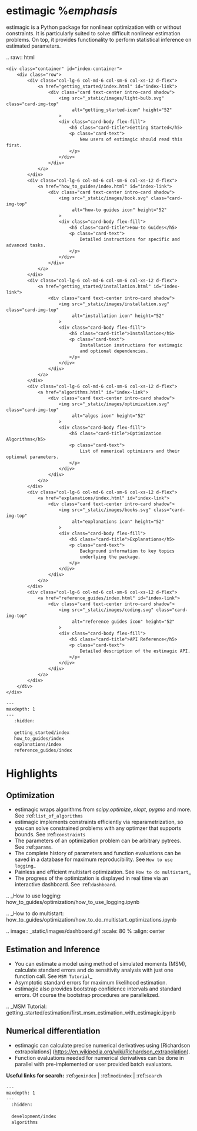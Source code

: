 # estimagic %*emphasis*

estimagic is a Python package for nonlinear optimization with or without constraints.
It is particularly suited to solve difficult nonlinear estimation problems. On top, it
provides functionality to perform statistical inference on estimated parameters.


.. raw:: html

    <div class="container" id="index-container">
        <div class="row">
            <div class="col-lg-6 col-md-6 col-sm-6 col-xs-12 d-flex">
                <a href="getting_started/index.html" id="index-link">
                    <div class="card text-center intro-card shadow">
                        <img src="_static/images/light-bulb.svg" class="card-img-top"
                             alt="getting_started-icon" height="52"
                        >
                        <div class="card-body flex-fill">
                            <h5 class="card-title">Getting Started</h5>
                            <p class="card-text">
                                New users of estimagic should read this first.
                            </p>
                        </div>
                    </div>
                </a>
            </div>
            <div class="col-lg-6 col-md-6 col-sm-6 col-xs-12 d-flex">
                <a href="how_to_guides/index.html" id="index-link">
                    <div class="card text-center intro-card shadow">
                        <img src="_static/images/book.svg" class="card-img-top"
                             alt="how-to guides icon" height="52"
                        >
                        <div class="card-body flex-fill">
                            <h5 class="card-title">How-to Guides</h5>
                            <p class="card-text">
                                Detailed instructions for specific and advanced tasks.
                            </p>
                        </div>
                    </div>
                </a>
            </div>
            <div class="col-lg-6 col-md-6 col-sm-6 col-xs-12 d-flex">
                <a href="getting_started/installation.html" id="index-link">
                    <div class="card text-center intro-card shadow">
                        <img src="_static/images/installation.svg" class="card-img-top"
                             alt="installation icon" height="52"
                        >
                        <div class="card-body flex-fill">
                            <h5 class="card-title">Installation</h5>
                            <p class="card-text">
                                Installation instructions for estimagic
                                and optional dependencies.
                            </p>
                        </div>
                    </div>
                </a>
            </div>
            <div class="col-lg-6 col-md-6 col-sm-6 col-xs-12 d-flex">
                <a href="algorithms.html" id="index-link">
                    <div class="card text-center intro-card shadow">
                        <img src="_static/images/optimization.svg" class="card-img-top"
                             alt="algos icon" height="52"
                        >
                        <div class="card-body flex-fill">
                            <h5 class="card-title">Optimization Algorithms</h5>
                            <p class="card-text">
                                List of numerical optimizers and their optional parameters.
                            </p>
                        </div>
                    </div>
                </a>
            </div>
            <div class="col-lg-6 col-md-6 col-sm-6 col-xs-12 d-flex">
                <a href="explanations/index.html" id="index-link">
                    <div class="card text-center intro-card shadow">
                        <img src="_static/images/books.svg" class="card-img-top"
                             alt="explanations icon" height="52"
                        >
                        <div class="card-body flex-fill">
                            <h5 class="card-title">Explanations</h5>
                            <p class="card-text">
                                Background information to key topics
                                underlying the package.
                            </p>
                        </div>
                    </div>
                </a>
            </div>
            <div class="col-lg-6 col-md-6 col-sm-6 col-xs-12 d-flex">
                <a href="reference_guides/index.html" id="index-link">
                    <div class="card text-center intro-card shadow">
                        <img src="_static/images/coding.svg" class="card-img-top"
                             alt="reference guides icon" height="52"
                        >
                        <div class="card-body flex-fill">
                            <h5 class="card-title">API Reference</h5>
                            <p class="card-text">
                                Detailed description of the estimagic API.
                            </p>
                        </div>
                    </div>
                </a>
            </div>
        </div>
    </div>

```{toctree}
---
maxdepth: 1
---
   :hidden:

   getting_started/index
   how_to_guides/index
   explanations/index
   reference_guides/index
```

# Highlights

## Optimization

- estimagic wraps algorithms from *scipy.optimize*, *nlopt*, *pygmo* and more.
  See :ref:`list_of_algorithms`
- estimagic implements constraints efficiently via reparametrization, so you can solve
  constrained problems with any optimzer that supports bounds. See :ref:`constraints`
- The parameters of an optimization problem can be arbitrary pytrees. See :ref:`params`.
- The complete history of parameters and function evaluations can be saved in a
  database for maximum reproducibility. See `How to use logging`_
- Painless and efficient multistart optimization. See `How to do multistart`_
- The progress of the optimization is displayed in real time via an
  interactive dashboard. See :ref:`dashboard`.


.. _How to use logging: how_to_guides/optimization/how_to_use_logging.ipynb

.. _How to do multistart: how_to_guides/optimization/how_to_do_multistart_optimizations.ipynb


  .. image:: _static/images/dashboard.gif
    :scale: 80 %
    :align: center

## Estimation and Inference

- You can estimate a model using method of simulated moments (MSM), calculate standard
  errors and do sensitivity analysis with just one function call.
  See `MSM Tutorial`_
- Asymptotic standard errors for maximum likelihood estimation.
- estimagic also provides bootstrap confidence intervals and standard errors.
  Of course the bootstrap procedures are parallelized.

.. _MSM Tutorial: getting_started/estimation/first_msm_estimation_with_estimagic.ipynb


## Numerical differentiation
- estimagic can calculate precise numerical derivatives using [Richardson extrapolations]
  (https://en.wikipedia.org/wiki/Richardson_extrapolation).
- Function evaluations needed for numerical derivatives can be done in parallel
  with pre-implemented or user provided batch evaluators.


**Useful links for search:** :ref:`genindex` | :ref:`modindex` | :ref:`search`

```{toctree}
---
maxdepth: 1
---
  :hidden:

  development/index
  algorithms
```
